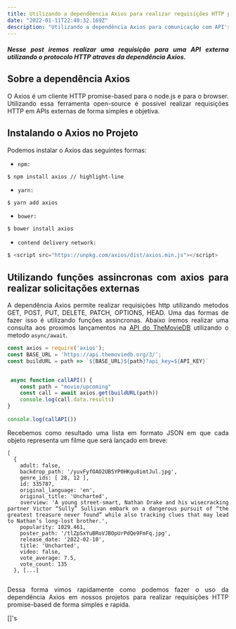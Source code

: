 ```yaml
---
title: Utilizando a dependêencia Axios para realizar requisições HTTP promise-based.
date: "2022-01-11T22:40:32.169Z"
description: "Utilizando a dependência Axios para comunicação com API's externas."
---
```

<div style="text-align: justify">

##### Nesse post iremos realizar uma requisição para uma API externa utilizando o protocolo HTTP atraves da dependência Axios.

## Sobre a dependência Axios

O Axios é um cliente HTTP promise-based para o node.js e para o browser. Utilizando essa ferramenta open-source é possivel realizar requisições HTTP em APIs externas de forma simples e objetiva.

## Instalando o Axios no Projeto

Podemos instalar o Axios das seguintes formas:

- `npm:`

```
$ npm install axios // highlight-line
```

- `yarn:`

```js
$ yarn add axios

```

- `bower:`

```js
$ bower install axios

```

- `contend delivery network:`

```js
$ <script src="https://unpkg.com/axios/dist/axios.min.js"></script>

```


## Utilizando funções assincronas com axios para realizar solicitações externas

A dependência Axios permite realizar requisiçòes http utilizando metodos GET, POST, PUT, DELETE, PATCH, OPTIONS, HEAD. Uma das formas de fazer isso é utilizando funções assincronas. Abaixo iremos realizar uma consulta aos proximos lançamentos na [API do TheMovieDB](https://www.themoviedb.org/documentation/api) utilizando o metodo `async/await`. 

```js
const axios = require('axios');
const BASE_URL = 'https://api.themoviedb.org/3/';
const buildURL = path => `${BASE_URL}${path}?api_key=${API_KEY}`


 async function callAPI() {
    const path = "movie/upcoming"
    const call = await axios.get(buildURL(path))
    console.log(call.data.results)
}
 
console.log(callAPI())
```
Recebemos como resultado uma lista em formato JSON em que cada objeto representa um filme que será lançado em breve:

```Promise { <pending> }
[
  {
    adult: false,
    backdrop_path: '/yuvFyfOAO2UB5YP0HKgu8imtJul.jpg',
    genre_ids: [ 28, 12 ],
    id: 335787,
    original_language: 'en',
    original_title: 'Uncharted',
    overview: 'A young street-smart, Nathan Drake and his wisecracking partner Victor “Sully” Sullivan embark on a dangerous pursuit of “the greatest treasure never found” while also tracking clues that may lead to Nathan’s long-lost brother.',
    popularity: 1029.461,
    poster_path: '/tlZpSxYuBRoVJBOpUrPdQe9FmFq.jpg',
    release_date: '2022-02-10',
    title: 'Uncharted',
    video: false,
    vote_average: 7.5,
    vote_count: 135
  }, [...]
  
  ```
Dessa forma vimos rapidamente como podemos fazer o uso da dependência Axios em nossos projetos para realizar requisições HTTP promise-based de forma simples e rapida.

[]'s 
